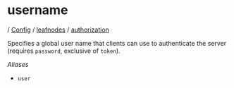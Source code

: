 # username

/ [Config](../../../README.md) / [leafnodes](../../README.md) / [authorization](../README.md) 

Specifies a global user name that clients can use to authenticate
the server (requires `password`, exclusive of `token`).

*Aliases*
- `user`

